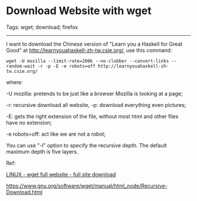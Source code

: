 # Download Website with wget
Tags: wget; download; firefox

------

I want to download the Chinese version of "Learn you a Haskell for Great Good" at http://learnyouahaskell-zh-tw.csie.org/, use this command:

    wget -U mozilla --limit-rate=200k --no-clobber --convert-links --random-wait -r -p -E -e robots=off http://learnyouahaskell-zh-tw.csie.org/

where:

 -U mozilla: pretends to be just like a browser Mozilla is looking at a page;

 -r: recursive download all website, -p: download everything even pictures;

 -E: gets the right extension of the file, without most html and other files have no extension;

 -e robots=off: act like we are not a robot;

You can use "-l" option to specify the recursive depth. The default maximum depth is five layers.

Ref:

[LINUX - wget full website - full site download](http://www.kossboss.com/linux---wget-full-website)

https://www.gnu.org/software/wget/manual/html_node/Recursive-Download.html
